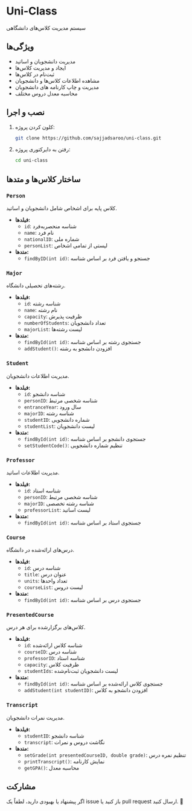 # Uni-Class

سیستم مدیریت کلاس‌های دانشگاهی


## ویژگی‌ها
- مدیریت دانشجویان و اساتید
- ایجاد و مدیریت کلاس‌ها
- ثبت‌نام در کلاس‌ها
- مشاهده اطلاعات کلاس‌ها و دانشجویان
- مدیریت و چاپ کارنامه های دانشجویان
- محاسبه معدل دروس مختلف

## نصب و اجرا
1. کلون کردن پروژه:
   ```bash
   git clone https://github.com/sajjadsaroo/uni-class.git
   ```
2. رفتن به دایرکتوری پروژه:
   ```bash
   cd uni-class
   ```

## ساختار کلاس‌ها و متدها

### `Person`
کلاس پایه برای اشخاص شامل دانشجویان و اساتید.
- **فیلدها:**
  - `id`: شناسه منحصربه‌فرد
  - `name`: نام فرد
  - `nationalID`: شماره ملی
  - `personList`: لیستی از تمامی اشخاص
- **متدها:**
  - `findByID(int id)`: جستجو و یافتن فرد بر اساس شناسه

### `Major`
رشته‌های تحصیلی دانشگاه.
- **فیلدها:**
  - `id`: شناسه رشته
  - `name`: نام رشته
  - `capacity`: ظرفیت پذیرش
  - `numberOfStudents`: تعداد دانشجویان
  - `majorList`: لیست رشته‌ها
- **متدها:**
  - `findById(int id)`: جستجوی رشته بر اساس شناسه
  - `addStudent()`: افزودن دانشجو به رشته

### `Student`
مدیریت اطلاعات دانشجویان.
- **فیلدها:**
  - `id`: شناسه دانشجو
  - `personID`: شناسه شخصی مرتبط
  - `entranceYear`: سال ورود
  - `majorID`: شناسه رشته
  - `studentID`: شماره دانشجویی
  - `studentList`: لیست دانشجویان
- **متدها:**
  - `findById(int id)`: جستجوی دانشجو بر اساس شناسه
  - `setStudentCode()`: تنظیم شماره دانشجویی

### `Professor`
مدیریت اطلاعات اساتید.
- **فیلدها:**
  - `id`: شناسه استاد
  - `personID`: شناسه شخصی مرتبط
  - `majorID`: شناسه رشته تخصصی
  - `professorList`: لیست اساتید
- **متدها:**
  - `findById(int id)`: جستجوی استاد بر اساس شناسه

### `Course`
درس‌های ارائه‌شده در دانشگاه.
- **فیلدها:**
  - `id`: شناسه درس
  - `title`: عنوان درس
  - `units`: تعداد واحدها
  - `courseList`: لیست دروس
- **متدها:**
  - `findById(int id)`: جستجوی درس بر اساس شناسه

### `PresentedCourse`
کلاس‌های برگزارشده برای هر درس.
- **فیلدها:**
  - `id`: شناسه کلاس ارائه‌شده
  - `courseID`: شناسه درس
  - `professorID`: شناسه استاد
  - `capacity`: ظرفیت کلاس
  - `studentIds`: لیست دانشجویان ثبت‌نام‌شده
- **متدها:**
  - `findById(int id)`: جستجوی کلاس ارائه‌شده بر اساس شناسه
  - `addStudent(int studentID)`: افزودن دانشجو به کلاس

### `Transcript`
مدیریت نمرات دانشجویان.
- **فیلدها:**
  - `studentID`: شناسه دانشجو
  - `transcript`: نگاشت دروس و نمرات
- **متدها:**
  - `setGrade(int presentedCourseID, double grade)`: تنظیم نمره درس
  - `printTranscript()`: نمایش کارنامه
  - `getGPA()`: محاسبه معدل

## مشارکت
اگر پیشنهاد یا بهبودی دارید، لطفاً یک issue باز کنید یا pull request ارسال کنید. 🙌

